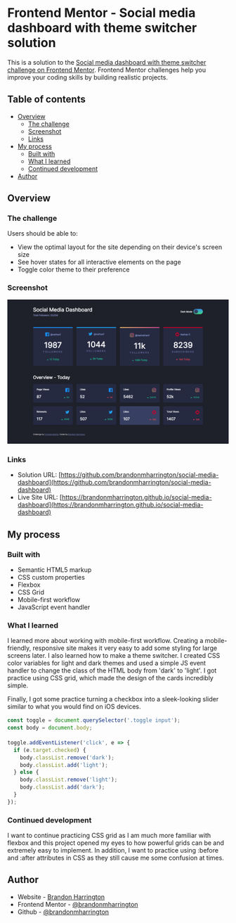 # Frontend Mentor - Social media dashboard with theme switcher solution

This is a solution to the [Social media dashboard with theme switcher challenge on Frontend Mentor](https://www.frontendmentor.io/challenges/social-media-dashboard-with-theme-switcher-6oY8ozp_H). Frontend Mentor challenges help you improve your coding skills by building realistic projects.

## Table of contents

- [Overview](#overview)
  - [The challenge](#the-challenge)
  - [Screenshot](#screenshot)
  - [Links](#links)
- [My process](#my-process)
  - [Built with](#built-with)
  - [What I learned](#what-i-learned)
  - [Continued development](#continued-development)
- [Author](#author)

## Overview

### The challenge

Users should be able to:

- View the optimal layout for the site depending on their device's screen size
- See hover states for all interactive elements on the page
- Toggle color theme to their preference

### Screenshot

![](./images/screenshot.png)

### Links

- Solution URL: [https://github.com/brandonmharrington/social-media-dashboard](https://github.com/brandonmharrington/social-media-dashboard)
- Live Site URL: [https://brandonmharrington.github.io/social-media-dashboard](https://brandonmharrington.github.io/social-media-dashboard)

## My process

### Built with

- Semantic HTML5 markup
- CSS custom properties
- Flexbox
- CSS Grid
- Mobile-first workflow
- JavaScript event handler

### What I learned

I learned more about working with mobile-first workflow. Creating a mobile-friendly, responsive site makes it very easy to add some styling for large screens later. I also learned how to make a theme switcher. I created CSS color variables for light and dark themes and used a simple JS event handler to change the class of the HTML body from 'dark' to 'light'. I got practice using CSS grid, which made the design of the cards incredibly simple.

Finally, I got some practice turning a checkbox into a sleek-looking slider similar to what you would find on iOS devices.

```js
const toggle = document.querySelector('.toggle input');
const body = document.body;

toggle.addEventListener('click', e => {
  if (e.target.checked) {
    body.classList.remove('dark');
    body.classList.add('light');
  } else {
    body.classList.remove('light');
    body.classList.add('dark');
  }
});
```

### Continued development

I want to continue practicing CSS grid as I am much more familiar with flexbox and this project opened my eyes to how powerful grids can be and extremely easy to implement. In addition, I want to practice using :before and :after attributes in CSS as they still cause me some confusion at times.

## Author

- Website - [Brandon Harrington](https://brandon-harrington.netlify.app)
- Frontend Mentor - [@brandonmharrington](https://www.frontendmentor.io/profile/brandonmharrington)
- Github - [@brandonmharrington](https://github.com/brandonmharrington)
